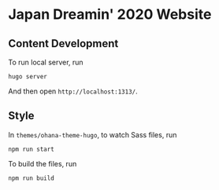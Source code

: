 # Japan Dreamin' 2020 Website

## Content Development
To run local server, run
```
hugo server
```
And then open `http://localhost:1313/`.

## Style
In `themes/ohana-theme-hugo`, to watch Sass files, run
```
npm run start
```

To build the files, run
```
npm run build
``` 

